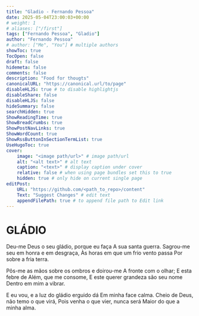 ```yaml
---
title: "Gladio - Fernando Pessoa"
date: 2025-05-04T23:00:03+00:00
# weight: 1
# aliases: ["/first"]
tags: ["Fernando Pessoa", "Gladio"]
author: "Fernando Pessoa"
# author: ["Me", "You"] # multiple authors
showToc: true
TocOpen: false
draft: false
hidemeta: false
comments: false
description: "Food for thougts"
canonicalURL: "https://canonical.url/to/page"
disableHLJS: true # to disable highlightjs
disableShare: false
disableHLJS: false
hideSummary: false
searchHidden: true
ShowReadingTime: true
ShowBreadCrumbs: true
ShowPostNavLinks: true
ShowWordCount: true
ShowRssButtonInSectionTermList: true
UseHugoToc: true
cover:
    image: "<image path/url>" # image path/url
    alt: "<alt text>" # alt text
    caption: "<text>" # display caption under cover
    relative: false # when using page bundles set this to true
    hidden: true # only hide on current single page
editPost:
    URL: "https://github.com/<path_to_repo>/content"
    Text: "Suggest Changes" # edit text
    appendFilePath: true # to append file path to Edit link
---
```

# GLÁDIO

Deu-me Deus o seu gládio, porque eu faça
A sua santa guerra.
Sagrou-me seu em honra e em desgraça,
Às horas em que um frio vento passa
Por sobre a fria terra.

Pôs-me as mãos sobre os ombros e doirou-me
A fronte com o olhar;
E esta febre de Além, que me consome,
E este querer grandeza são seu nome
Dentro em mim a vibrar.

E eu vou, e a luz do gládio erguido dá
Em minha face calma.
Cheio de Deus, não temo o que virá,
Pois venha o que vier, nunca será
Maior do que a minha alma.